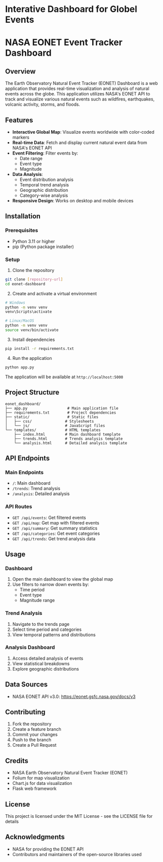 # Interative Dashboard for Globel Events

# NASA EONET Event Tracker Dashboard

## Overview
The Earth Observatory Natural Event Tracker (EONET) Dashboard is a web application that provides real-time visualization and analysis of natural events across the globe. This application utilizes NASA's EONET API to track and visualize various natural events such as wildfires, earthquakes, volcanic activity, storms, and floods.

## Features
- **Interactive Global Map**: Visualize events worldwide with color-coded markers
- **Real-time Data**: Fetch and display current natural event data from NASA's EONET API
- **Event Filtering**: Filter events by:
  - Date range
  - Event type
  - Magnitude
- **Data Analysis**:
  - Event distribution analysis
  - Temporal trend analysis
  - Geographic distribution
  - Category-wise analysis
- **Responsive Design**: Works on desktop and mobile devices

## Installation

### Prerequisites
- Python 3.11 or higher
- pip (Python package installer)

### Setup
1. Clone the repository
```bash
git clone [repository-url]
cd eonet-dashboard
```

2. Create and activate a virtual environment
```bash
# Windows
python -m venv venv
venv\Scripts\activate

# Linux/MacOS
python -m venv venv
source venv/bin/activate
```

3. Install dependencies
```bash
pip install -r requirements.txt
```

4. Run the application
```bash
python app.py
```

The application will be available at `http://localhost:5000`

## Project Structure
```
eonet_dashboard/
├── app.py                  # Main application file
├── requirements.txt        # Project dependencies
├── static/                 # Static files
│   ├── css/               # Stylesheets
│   └── js/                # JavaScript files
└── templates/             # HTML templates
    ├── index.html         # Main dashboard template
    ├── trends.html        # Trends analysis template
    └── analysis.html      # Detailed analysis template
```

## API Endpoints

### Main Endpoints
- `/`: Main dashboard
- `/trends`: Trend analysis
- `/analysis`: Detailed analysis

### API Routes
- `GET /api/events`: Get filtered events
- `GET /api/map`: Get map with filtered events
- `GET /api/summary`: Get summary statistics
- `GET /api/categories`: Get event categories
- `GET /api/trends`: Get trend analysis data

## Usage

### Dashboard
1. Open the main dashboard to view the global map
2. Use filters to narrow down events by:
   - Time period
   - Event type
   - Magnitude range

### Trend Analysis
1. Navigate to the trends page
2. Select time period and categories
3. View temporal patterns and distributions

### Analysis Dashboard
1. Access detailed analysis of events
2. View statistical breakdowns
3. Explore geographic distributions

## Data Sources
- NASA EONET API v3.0: https://eonet.gsfc.nasa.gov/docs/v3

## Contributing
1. Fork the repository
2. Create a feature branch
3. Commit your changes
4. Push to the branch
5. Create a Pull Request

## Credits
- NASA Earth Observatory Natural Event Tracker (EONET)
- Folium for map visualization
- Chart.js for data visualization
- Flask web framework

## License
This project is licensed under the MIT License - see the LICENSE file for details

## Acknowledgments
- NASA for providing the EONET API
- Contributors and maintainers of the open-source libraries used